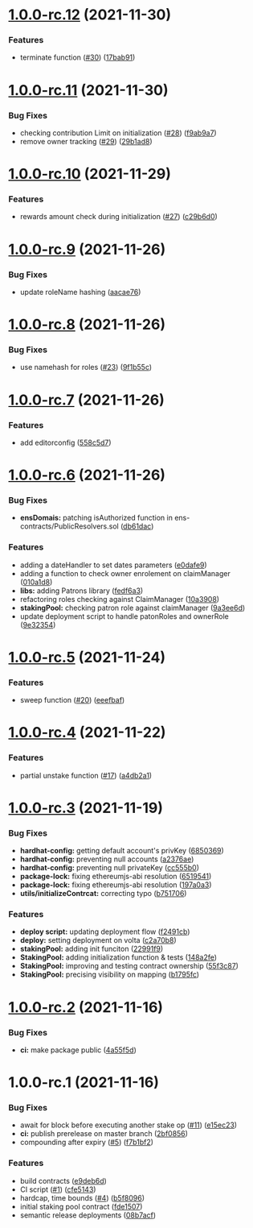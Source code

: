 # [1.0.0-rc.12](https://github.com/energywebfoundation/staking-pool/compare/v1.0.0-rc.11...v1.0.0-rc.12) (2021-11-30)


### Features

* terminate function ([#30](https://github.com/energywebfoundation/staking-pool/issues/30)) ([17bab91](https://github.com/energywebfoundation/staking-pool/commit/17bab91c139139023289a8f31ab73fbd9fbb0965))

# [1.0.0-rc.11](https://github.com/energywebfoundation/staking-pool/compare/v1.0.0-rc.10...v1.0.0-rc.11) (2021-11-30)


### Bug Fixes

* checking contribution Limit on initialization ([#28](https://github.com/energywebfoundation/staking-pool/issues/28)) ([f9ab9a7](https://github.com/energywebfoundation/staking-pool/commit/f9ab9a75d001fba3eeba0f5a4e2fe8ad2cd97dd5))
* remove owner tracking ([#29](https://github.com/energywebfoundation/staking-pool/issues/29)) ([29b1ad8](https://github.com/energywebfoundation/staking-pool/commit/29b1ad8d2a18c39a187d507285e5243d0a16c24f))

# [1.0.0-rc.10](https://github.com/energywebfoundation/staking-pool/compare/v1.0.0-rc.9...v1.0.0-rc.10) (2021-11-29)


### Features

* rewards amount check during initialization ([#27](https://github.com/energywebfoundation/staking-pool/issues/27)) ([c29b6d0](https://github.com/energywebfoundation/staking-pool/commit/c29b6d053948322907c48d4ed90f86f70c350512))

# [1.0.0-rc.9](https://github.com/energywebfoundation/staking-pool/compare/v1.0.0-rc.8...v1.0.0-rc.9) (2021-11-26)


### Bug Fixes

* update roleName hashing ([aacae76](https://github.com/energywebfoundation/staking-pool/commit/aacae763f74132589fb26290457c5033c06ff853))

# [1.0.0-rc.8](https://github.com/energywebfoundation/staking-pool/compare/v1.0.0-rc.7...v1.0.0-rc.8) (2021-11-26)


### Bug Fixes

* use namehash for roles ([#23](https://github.com/energywebfoundation/staking-pool/issues/23)) ([9f1b55c](https://github.com/energywebfoundation/staking-pool/commit/9f1b55cc116d834fb6cc33ac89c6129e47ec8253))

# [1.0.0-rc.7](https://github.com/energywebfoundation/staking-pool/compare/v1.0.0-rc.6...v1.0.0-rc.7) (2021-11-26)


### Features

* add editorconfig ([558c5d7](https://github.com/energywebfoundation/staking-pool/commit/558c5d7a7f280cd70abd761c3845d3a6b812a9b8))

# [1.0.0-rc.6](https://github.com/energywebfoundation/staking-pool/compare/v1.0.0-rc.5...v1.0.0-rc.6) (2021-11-26)


### Bug Fixes

* **ensDomais:** patching isAuthorized function in ens-contracts/PublicResolvers.sol ([db61dac](https://github.com/energywebfoundation/staking-pool/commit/db61daca8c8e58c28e0dab3cdbd2369385c9e6dc))


### Features

* adding a dateHandler to set dates parameters ([e0dafe9](https://github.com/energywebfoundation/staking-pool/commit/e0dafe983274fe267322496edee8a2c6ee06ba9f))
* adding a function to check owner enrolement on claimManager ([010a1d8](https://github.com/energywebfoundation/staking-pool/commit/010a1d89d0be1127eba58556d27eaa393a15e8af))
* **libs:** adding Patrons library ([fedf6a3](https://github.com/energywebfoundation/staking-pool/commit/fedf6a3a88f369c8a11cc90fc06b29a9346eec58))
* refactoring roles checking against ClaimManager ([10a3908](https://github.com/energywebfoundation/staking-pool/commit/10a39088c68d50c54665f7c7aa51116229e3bc64))
* **stakingPool:** checking patron role against claimManager ([9a3ee6d](https://github.com/energywebfoundation/staking-pool/commit/9a3ee6dceb61cbb611f7aad42af39083fb45f86b))
* update deployment script to handle patonRoles and ownerRole ([9e32354](https://github.com/energywebfoundation/staking-pool/commit/9e323543c13584594f6ee708adb4fd0d8287eb50))

# [1.0.0-rc.5](https://github.com/energywebfoundation/staking-pool/compare/v1.0.0-rc.4...v1.0.0-rc.5) (2021-11-24)


### Features

* sweep function ([#20](https://github.com/energywebfoundation/staking-pool/issues/20)) ([eeefbaf](https://github.com/energywebfoundation/staking-pool/commit/eeefbaf4063f3b0868c4ad0d45933e6cb36315c5))

# [1.0.0-rc.4](https://github.com/energywebfoundation/staking-pool/compare/v1.0.0-rc.3...v1.0.0-rc.4) (2021-11-22)


### Features

* partial unstake function ([#17](https://github.com/energywebfoundation/staking-pool/issues/17)) ([a4db2a1](https://github.com/energywebfoundation/staking-pool/commit/a4db2a1aea8b617330e57cf9af69e96f5f3ef5af))

# [1.0.0-rc.3](https://github.com/energywebfoundation/staking-pool/compare/v1.0.0-rc.2...v1.0.0-rc.3) (2021-11-19)


### Bug Fixes

* **hardhat-config:** getting default account's privKey ([6850369](https://github.com/energywebfoundation/staking-pool/commit/685036991cc2f3d9175143599769b6d79468b0dd))
* **hardhat-config:** preventing null accounts ([a2376ae](https://github.com/energywebfoundation/staking-pool/commit/a2376ae0dbb72d24c7d3abb8c3445a62fa1dce39))
* **hardhat-config:** preventing null privateKey ([cc555b0](https://github.com/energywebfoundation/staking-pool/commit/cc555b045bff89329cd01a8d6abc6a727ede520e))
* **package-lock:** fixing ethereumjs-abi resolution ([6519541](https://github.com/energywebfoundation/staking-pool/commit/6519541c222c67c6839c22b62f9978e64a7fc316))
* **package-lock:** fixing ethereumjs-abi resolution ([197a0a3](https://github.com/energywebfoundation/staking-pool/commit/197a0a3e2a5baa951c099822eb613b63d97efdd8))
* **utils/initializeContrcat:** correcting typo ([b751706](https://github.com/energywebfoundation/staking-pool/commit/b7517066fd77c30e8defb923489acc9ee2175a59))


### Features

* **deploy script:** updating deployment flow ([f2491cb](https://github.com/energywebfoundation/staking-pool/commit/f2491cbf571ed1ccf170e2d85c80e7748b5358d9))
* **deploy:** setting deployment on volta ([c2a70b8](https://github.com/energywebfoundation/staking-pool/commit/c2a70b8706aae987dbfb13d572a00d319983cbc3))
* **stakingPool:** adding init funciton ([22991f9](https://github.com/energywebfoundation/staking-pool/commit/22991f9a565c86ee5e748190be4bc6f11d00024e))
* **StakingPool:** adding initialization function & tests ([148a2fe](https://github.com/energywebfoundation/staking-pool/commit/148a2fe47feb7590b2cd1c6c7da21799daf26175))
* **StakingPool:** improving and testing contract ownership ([55f3c87](https://github.com/energywebfoundation/staking-pool/commit/55f3c871ae17cb2bcbb8713a71c6bb5e4c0924af))
* **StakingPool:** precising visibility on mapping ([b1795fc](https://github.com/energywebfoundation/staking-pool/commit/b1795fcdd3e3394ac05faf25b3217a98e936af0b))

# [1.0.0-rc.2](https://github.com/energywebfoundation/staking-pool/compare/v1.0.0-rc.1...v1.0.0-rc.2) (2021-11-16)


### Bug Fixes

* **ci:** make package public ([4a55f5d](https://github.com/energywebfoundation/staking-pool/commit/4a55f5d35cd77d6c2332b1b06e4c28f7b3272331))

# 1.0.0-rc.1 (2021-11-16)


### Bug Fixes

* await for block before executing another stake op ([#11](https://github.com/energywebfoundation/staking-pool/issues/11)) ([e15ec23](https://github.com/energywebfoundation/staking-pool/commit/e15ec23aa6ef1262d86705304a2b3b909f477f3b))
* **ci:** publish prerelease on master  branch ([2bf0856](https://github.com/energywebfoundation/staking-pool/commit/2bf08566378a3106ecefc25c8be430d579c4ff7f))
* compounding after expiry ([#5](https://github.com/energywebfoundation/staking-pool/issues/5)) ([f7b1bf2](https://github.com/energywebfoundation/staking-pool/commit/f7b1bf2d9ab7ab5f968294f6832e3d95c6a0afd2))


### Features

* build contracts ([e9deb6d](https://github.com/energywebfoundation/staking-pool/commit/e9deb6d1d2a67062280b73e551e31312ad76f9dd))
* CI script ([#1](https://github.com/energywebfoundation/staking-pool/issues/1)) ([cfe5143](https://github.com/energywebfoundation/staking-pool/commit/cfe51432fe38ed48dbf527b0c2e563a350ebf445))
* hardcap, time bounds ([#4](https://github.com/energywebfoundation/staking-pool/issues/4)) ([b5f8096](https://github.com/energywebfoundation/staking-pool/commit/b5f809652de35daf1d249c9f89b64209b4702a11))
* initial staking pool contract ([fde1507](https://github.com/energywebfoundation/staking-pool/commit/fde1507ff4d8e0504c1a57f94595bb93ef404476))
* semantic release deployments ([08b7acf](https://github.com/energywebfoundation/staking-pool/commit/08b7acf38dac10db54c7a993770b6ed8ecc992cc))
